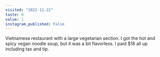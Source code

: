 ```yaml
---
visited: "2022-11-22"
taste: 0
value: 1
instagram_published: False
---
```


Vietnamese restaurant with a large vegetarian section. I got the hot and spicy vegan noodle soup, but it was a bit flavorless. I paid $18 all up including tax and tip.
